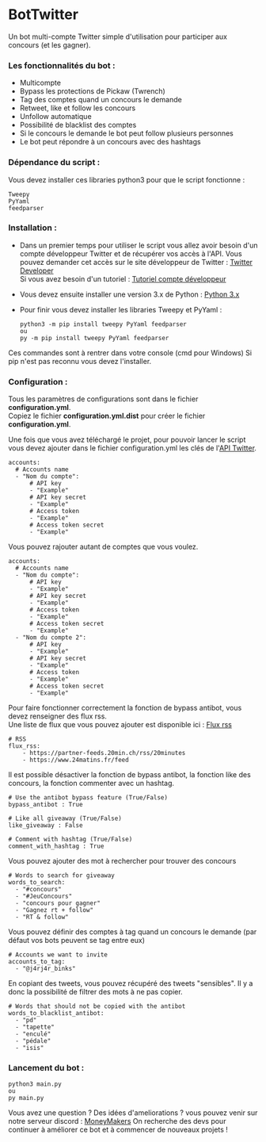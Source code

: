 # BotTwitter
Un bot multi-compte Twitter simple d'utilisation pour participer aux concours (et les gagner).


### Les fonctionnalités du bot :

* Multicompte
* Bypass les protections de Pickaw (Twrench)
* Tag des comptes quand un concours le demande
* Retweet, like et follow les concours
* Unfollow automatique
* Possibilité de blacklist des comptes
* Si le concours le demande le bot peut follow plusieurs personnes
* Le bot peut répondre à un concours avec des hashtags


### Dépendance du script :

Vous devez installer ces libraries python3 pour que le script fonctionne :
```
Tweepy
PyYaml
feedparser
```
### Installation :

* Dans un premier temps pour utiliser le script vous allez avoir besoin d'un compte développeur Twitter et de récupérer vos accès à l'API.
 Vous pouvez demander cet accès sur le site développeur de Twitter : [Twitter Developer](https://developer.twitter.com/)  
 Si vous avez besoin d'un tutoriel : [Tutoriel compte développeur](https://www.extly.com/docs/autotweetng_joocial/tutorials/how-to-auto-post-from-joomla-to-twitter/apply-for-a-twitter-developer-account/#apply-for-a-developer-account)

* Vous devez ensuite installer une version 3.x de Python : [Python 3.x](https://www.python.org/downloads/)

* Pour finir vous devez installer les libraries Tweepy et PyYaml :
     ```
     python3 -m pip install tweepy PyYaml feedparser
     ou
     py -m pip install tweepy PyYaml feedparser
     ```
Ces commandes sont à rentrer dans votre console (cmd pour Windows)
 Si pip n'est pas reconnu vous devez l'installer.


### Configuration :

Tous les paramètres de configurations sont dans le fichier **configuration.yml**.  
Copiez le fichier **configuration.yml.dist** pour créer le fichier **configuration.yml**.

Une fois que vous avez téléchargé le projet, pour pouvoir lancer le script vous devez ajouter dans le fichier configuration.yml les clés de l'[API Twitter](https://developer.twitter.com/).

```
accounts:
  # Accounts name
  - "Nom du compte":
      # API key
      - "Example"
      # API key secret
      - "Example"
      # Access token
      - "Example"
      # Access token secret
      - "Example"
```
Vous pouvez rajouter autant de comptes que vous voulez.
```
accounts:
  # Accounts name
  - "Nom du compte":
      # API key
      - "Example"
      # API key secret
      - "Example"
      # Access token
      - "Example"
      # Access token secret
      - "Example"
  - "Nom du compte 2":
      # API key
      - "Example"
      # API key secret
      - "Example"
      # Access token
      - "Example"
      # Access token secret
      - "Example"
```
Pour faire fonctionner correctement la fonction de bypass antibot, vous devez renseigner des flux rss.  
Une liste de flux que vous pouvez ajouter est disponible ici : [Flux rss](http://atlasflux.saynete.net/index.htm)
```
# RSS
flux_rss:
    - https://partner-feeds.20min.ch/rss/20minutes
    - https://www.24matins.fr/feed
```

Il est possible désactiver la fonction de bypass antibot, la fonction like des concours, la fonction commenter avec un hashtag.
```
# Use the antibot bypass feature (True/False)
bypass_antibot : True

# Like all giveaway (True/False)
like_giveaway : False

# Comment with hashtag (True/False)
comment_with_hashtag : True
```

Vous pouvez ajouter des mot à rechercher pour trouver des concours
```
# Words to search for giveaway
words_to_search:
  - "#concours"
  - "#JeuConcours"
  - "concours pour gagner"
  - "Gagnez rt + follow"
  - "RT & follow"
```

Vous pouvez définir des comptes à tag quand un concours le demande (par défaut vos bots peuvent se tag entre eux)
```
# Accounts we want to invite
accounts_to_tag:
  - "@j4rj4r_binks"
```

En copiant des tweets, vous pouvez récupéré des tweets "sensibles". Il y a donc la possibilité de filtrer des mots à ne pas copier.
```
# Words that should not be copied with the antibot
words_to_blacklist_antibot:
  - "pd"
  - "tapette"
  - "enculé"
  - "pédale"
  - "isis"
```

### Lancement du bot :
```
python3 main.py
ou
py main.py
```


Vous avez une question ? Des idées d'ameliorations ? vous pouvez venir sur notre serveur discord  : [MoneyMakers](https://discord.gg/gjNbrgwRxT)
On recherche des devs pour continuer à améliorer ce bot et à commencer de nouveaux projets !
